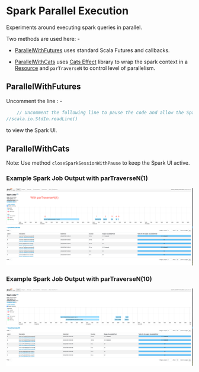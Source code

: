 
Spark Parallel Execution
===================================================

Experiments around executing spark queries in parallel.

Two methods are used here: -

* [ParallelWithFutures](src/main/scala/net/martinprobson/example/spark/ParallelWithFutures.scala) uses standard Scala Futures and callbacks.

* [ParallelWithCats](src/main/scala/net/martinprobson/example/spark/ParallelWithCats.scala) uses [Cats Effect](https://typelevel.org/cats-effect/) library to 
wrap the spark context in a [Resource](https://typelevel.org/cats-effect/docs/std/resource) and `parTraverseN` to control level of parallelism.

## ParallelWithFutures
Uncomment the line : -
```scala
    // Uncomment the following line to pause the code and allow the Spark UI to be viewed 
//scala.io.StdIn.readLine()
```
to view the Spark UI.

## ParallelWithCats
Note: Use method `closeSparkSessionWithPause` to keep the Spark UI active.

### Example Spark Job Output with parTraverseN(1)

![Screenshot](parTraverse-0.png)

### Example Spark Job Output with parTraverseN(10)

![Screenshot](parTraverse-1.png)
